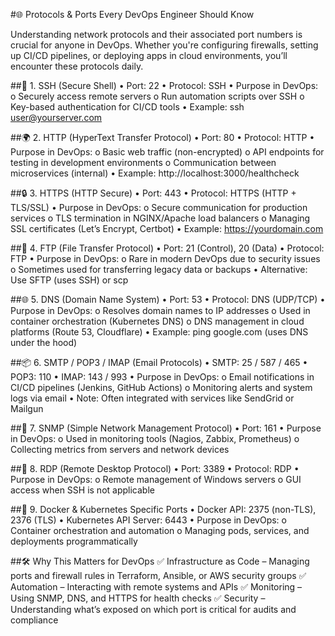 ﻿#🌐 Protocols & Ports Every DevOps Engineer Should Know

Understanding network protocols and their associated port numbers is crucial for anyone in DevOps. Whether you're configuring firewalls, setting up CI/CD pipelines, or deploying apps in cloud environments, you’ll encounter these protocols daily.

##🔐 1. SSH (Secure Shell)
• Port: 22
• Protocol: SSH
• Purpose in DevOps:
o Securely access remote servers
o Run automation scripts over SSH
o Key-based authentication for CI/CD tools
• Example: ssh user@yourserver.com

##🌍 2. HTTP (HyperText Transfer Protocol)
• Port: 80
• Protocol: HTTP
• Purpose in DevOps:
o Basic web traffic (non-encrypted)
o API endpoints for testing in development environments
o Communication between microservices (internal)
• Example: http://localhost:3000/healthcheck

##🔒 3. HTTPS (HTTP Secure)
• Port: 443
• Protocol: HTTPS (HTTP + TLS/SSL)
• Purpose in DevOps:
o Secure communication for production services
o TLS termination in NGINX/Apache load balancers
o Managing SSL certificates (Let’s Encrypt, Certbot)
• Example: https://yourdomain.com

##📂 4. FTP (File Transfer Protocol)
• Port: 21 (Control), 20 (Data)
• Protocol: FTP
• Purpose in DevOps:
o Rare in modern DevOps due to security issues
o Sometimes used for transferring legacy data or backups
• Alternative: Use SFTP (uses SSH) or scp

##🌐 5. DNS (Domain Name System)
• Port: 53
• Protocol: DNS (UDP/TCP)
• Purpose in DevOps:
o Resolves domain names to IP addresses
o Used in container orchestration (Kubernetes DNS)
o DNS management in cloud platforms (Route 53, Cloudflare)
• Example: ping google.com (uses DNS under the hood)

##📦 6. SMTP / POP3 / IMAP (Email Protocols)
• SMTP: 25 / 587 / 465
• POP3: 110
• IMAP: 143 / 993
• Purpose in DevOps:
o Email notifications in CI/CD pipelines (Jenkins, GitHub Actions)
o Monitoring alerts and system logs via email
• Note: Often integrated with services like SendGrid or Mailgun



##🧠 7. SNMP (Simple Network Management Protocol)
• Port: 161
• Purpose in DevOps:
o Used in monitoring tools (Nagios, Zabbix, Prometheus)
o Collecting metrics from servers and network devices

##🔄 8. RDP (Remote Desktop Protocol)
• Port: 3389
• Protocol: RDP
• Purpose in DevOps:
o Remote management of Windows servers
o GUI access when SSH is not applicable

##🔧 9. Docker & Kubernetes Specific Ports
• Docker API: 2375 (non-TLS), 2376 (TLS)
• Kubernetes API Server: 6443
• Purpose in DevOps:
o Container orchestration and automation
o Managing pods, services, and deployments programmatically


##🛠 Why This Matters for DevOps
✅ Infrastructure as Code – Managing ports and firewall rules in Terraform, Ansible, or AWS security groups
✅ Automation – Interacting with remote systems and APIs
✅ Monitoring – Using SNMP, DNS, and HTTPS for health checks
✅ Security – Understanding what’s exposed on which port is critical for audits and compliance


